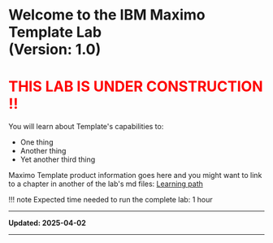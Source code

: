 # Welcome to the IBM Maximo Template Lab<br>(Version: 1.0)

# <font color="red">THIS LAB IS UNDER CONSTRUCTION !!</font>

You will learn about Template's capabilities to:

* One thing
* Another thing
* Yet another third thing

Maximo Template product information goes here and you might want to link to a chapter in another of the lab's md files:
[Learning path](getting_started.md#learning-paths-if-such-exists)

!!! note
    Expected time needed to run the complete lab: 1 hour

---

**Updated: 2025-04-02**

---